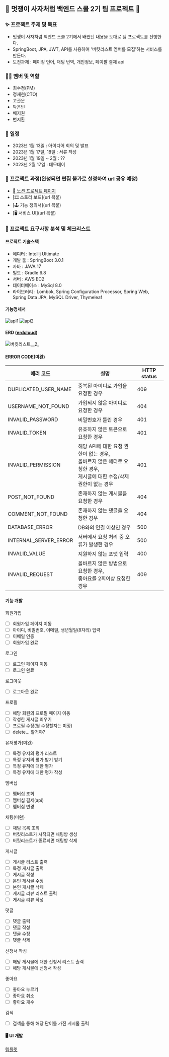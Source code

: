 ## 🦁 멋쟁이 사자처럼 백엔드 스쿨 2기 팀 프로젝트 🦁


### ✨ 프로젝트 주제 및 목표
- 멋쟁이 사자처럼 백엔드 스쿨 2기에서 배웠던 내용을 토대로 팀 프로젝트를 진행한다.
- SpringBoot, JPA, JWT, API를 사용하여 '버킷리스트 멤버를 모집'하는 서비스를 만든다.
- 도전과제 : 페이징 언어, 채팅 번역, 개인정보, 페이팔 결제 api

### 🙋‍♀️ 멤버 및 역할
- 최수정(PM)
- 정재현(CTO)
- 고관운
- 박은빈
- 배지원
- 변지환

### 📅 일정
- 2023년 1월 13일 : 아이디어 회의 및 발표
- 2023년 1월 17일, 18일 : 서류 작성
- 2023년 1월 19일 ~ 2월 : ??
- 2023년 2월 17일 : 데모데이

### 🎯 프로젝트 과정(완성되면 편집 불가로 설정하여 url 공유 예정)

- [📄 노션 프로젝트 페이지](https://ringed-suggestion-46f.notion.site/56e1241b82724ce18640168d351920bb)
- [🎞 스토리 보드](url 복붙)
- [🕹 기능 정의서](url 복붙)
- [🖥 서비스 UI](url 복붙)

### 🔖 프로젝트 요구사항 분석 및 체크리스트

#### 프로젝트 기술스택
- 에디터 : Intellij Ultimate
- 개발 툴 : SpringBoot 3.0.1
- 자바 : JAVA 17
- 빌드 : Gradle 6.8
- 서버 : AWS EC2
- 데이터베이스 : MySql 8.0
- 라이브러리 : Lombok, Spring Configuration Processor, Spring Web, Spring Data JPA, MySQL Driver, Thymeleaf

#### 기능명세서

![api1](/uploads/1d99611370959d2fc529d22cf005d218/api1.jpg)
![api2](/uploads/853c95e256d8adf587904e8235aad901/api2.jpg)

#### ERD ([erdcloud](https://www.erdcloud.com/d/Y9ZeR96ohN2erCebh))

![버킷리스트__2_](/uploads/1a6e5ed871b003186364e12243f615b9/버킷리스트__2_.png)

#### ERROR CODE(미완)
| 에러 코드 | 설명                                                                           | HTTP status |
| --- |------------------------------------------------------------------------------|-------------|
| DUPLICATED_USER_NAME | 중복된 아이디로 가입을 요청한 경우                                                          | 409         |
| USERNAME_NOT_FOUND | 가입되지 않은 아이디로 요청한 경우                                                          | 404         |
| INVALID_PASSWORD | 비밀번호가 틀린 경우                                                                  | 401         |
| INVALID_TOKEN | 유효하지 않은 토큰으로 요청한 경우                                                          | 401         |
| INVALID_PERMISSION | 해당 API에 대한 요청 권한이 없는 경우,<br> 올바르지 않은 헤더로 요청한 경우,<br> 게시글에 대한 수정/삭제 권한이 없는 경우 | 401         |
| POST_NOT_FOUND | 존재하지 않는 게시물을 요청한 경우                                                          | 404         |
| COMMENT_NOT_FOUND | 존재하지 않는 댓글을 요청한 경우                                                           | 404         |
| DATABASE_ERROR | DB와의 연결 이상인 경우                                                               | 500         |
| INTERNAL_SERVER_ERROR | 서버에서 요청 처리 중 오류가 발생한 경우                                                      | 500         |
| INVALID_VALUE | 지원하지 않는 포맷 입력                                                                | 400         |
| INVALID_REQUEST | 올바르지 않은 방법으로 요청한 경우, <br>좋아요를 2회이상 요청한 경우 | 409         |

#### 기능 개발
회원가입
- [ ] 회원가입 페이지 이동
- [ ] 아이디, 비밀번호, 이메일, 생년월일(8자리) 입력
- [ ] 이메일 인증
- [ ] 회원가입 완료

로그인
- [ ] 로그인 페이지 이동
- [ ] 로그인 완료

로그아웃
- [ ] 로그아웃 완료

프로필
- [ ] 해당 회원의 프로필 페이지 이동
- [ ] 작성한 게시글 띄우기
- [ ] 프로필 수정(뭘 수정할지는 미정)
- [ ] delete... 할거야?

유저평가(미완)
- [ ] 특정 유저의 평가 리스트
- [ ] 특정 유저의 평가 받기 받기
- [ ] 특정 유저에 대한 평가
- [ ] 특정 유저에 대한 평가 작성

멤버십
- [ ] 멤버십 조회
- [ ] 멤버십 결제(api)
- [ ] 멤버십 변경

채팅(미완)
- [ ] 채팅 목록 조회
- [ ] 버킷리스트가 시작되면 채팅방 생성
- [ ] 버킷리스트가 종료되면 채팅방 삭제

게시글
- [ ] 게시글 리스트 출력
- [ ] 특정 게시글 출력
- [ ] 게시글 작성
- [ ] 본인 게시글 수정
- [ ] 본인 게시글 삭제
- [ ] 게시글 리뷰 리스트 출력
- [ ] 게시글 리뷰 작성

댓글
- [ ] 댓글 출력
- [ ] 댓글 작성
- [ ] 댓글 수정
- [ ] 댓글 삭제

신청서 작성
- [ ] 해당 게시물에 대한 신청서 리스트 출력
- [ ] 해당 게시물에 신청서 작성

좋아요
- [ ] 좋아요 누르기
- [ ] 좋아요 취소
- [ ] 좋아요 개수

검색
- [ ] 검색을 통해 해당 단어를 가진 게시물 출력

#### 🖥 UI 개발
[템플릿](https://themes.iamabdus.com/star/2.2/index.html)


